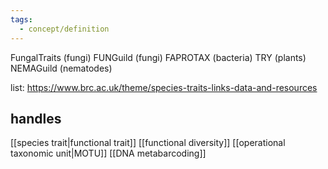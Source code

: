 ```yaml
---
tags:
  - concept/definition
---
```

FungalTraits (fungi)
FUNGuild (fungi)
FAPROTAX (bacteria)
TRY (plants)
NEMAGuild (nematodes)

list: https://www.brc.ac.uk/theme/species-traits-links-data-and-resources
## handles
[[species trait|functional trait]]
[[functional diversity]]
[[operational taxonomic unit|MOTU]]
[[DNA metabarcoding]]
